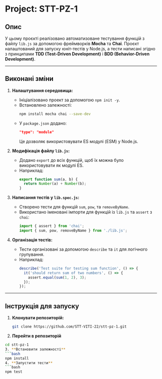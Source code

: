 
# Project: STT-PZ-1

## Опис

У цьому проєкті реалізовано автоматизоване тестування функцій з файлу `lib.js` за допомогою фреймворків **Mocha** та **Chai**. Проєкт налаштований для запуску юніт-тестів у Node.js, а тести написані згідно з принципами **TDD (Test-Driven Development)** і **BDD (Behavior-Driven Development)**.

---

## Виконані зміни

1. **Налаштування середовища:**
   - Ініціалізовано проект за допомогою `npm init -y`.
   - Встановлено залежності:
     ```bash
     npm install mocha chai --save-dev
     ```
   - У `package.json` додано:
     ```json
     "type": "module"
     ```
     Це дозволяє використовувати ES модулі (ESM) у Node.js.

2. **Модифікація файлу `lib.js`:**
   - Додано `export` до всіх функцій, щоб їх можна було використовувати як модулі ES.
   - Наприклад:
     ```javascript
     export function sum(a, b) {
       return Number(a) + Number(b);
     }
     ```

3. **Написання тестів у `lib.spec.js`:**
   - Створено тести для функцій `sum`, `pow`, та `removeByName`.
   - Використано іменовані імпорти для функцій із `lib.js` та `assert` з `chai`:
     ```javascript
     import { assert } from 'chai';
     import { sum, pow, removeByName } from './lib.js';
     ```

4. **Організація тестів:**
   - Тести організовані за допомогою `describe` та `it` для логічного групування.
   - Наприклад:
     ```javascript
     describe('Test suite for testing sum function', () => {
       it('should return sum of two numbers', () => {
         assert.equal(sum(1, 2), 3);
       });
     });
     ```

---

## Інструкція для запуску

1. **Клонувати репозиторій:**
   ```bash
   git clone https://github.com/STT-VITI-22/stt-pz-1.git
2. **Перейти в репозиторій**
  ```bash 
  cd stt-pz-1
3. **Встановити залежності**
  ```bash 
  npm install
4. **Запустити тести** 
  ```bash
  npm test
